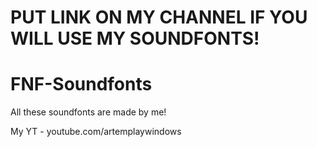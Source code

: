 # PUT LINK ON MY CHANNEL IF YOU WILL USE MY SOUNDFONTS!

# FNF-Soundfonts
 All these soundfonts are made by me!
 
 My YT - youtube.com/artemplaywindows 
